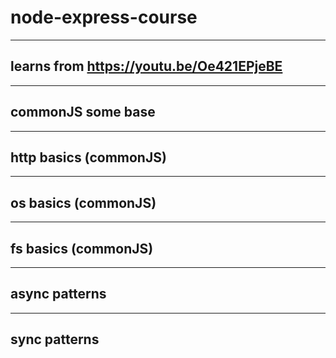 # node-express-course
***
## learns from https://youtu.be/Oe421EPjeBE
***
## commonJS some base
***
## http basics (commonJS)
***
## os basics (commonJS)
***
## fs basics  (commonJS)
***
## async patterns
***
## sync patterns